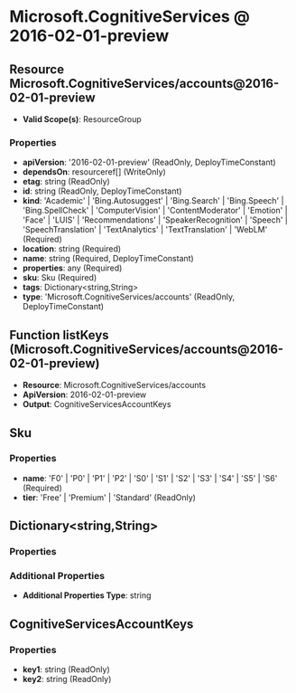 # Microsoft.CognitiveServices @ 2016-02-01-preview

## Resource Microsoft.CognitiveServices/accounts@2016-02-01-preview
* **Valid Scope(s)**: ResourceGroup
### Properties
* **apiVersion**: '2016-02-01-preview' (ReadOnly, DeployTimeConstant)
* **dependsOn**: resourceref[] (WriteOnly)
* **etag**: string (ReadOnly)
* **id**: string (ReadOnly, DeployTimeConstant)
* **kind**: 'Academic' | 'Bing.Autosuggest' | 'Bing.Search' | 'Bing.Speech' | 'Bing.SpellCheck' | 'ComputerVision' | 'ContentModerator' | 'Emotion' | 'Face' | 'LUIS' | 'Recommendations' | 'SpeakerRecognition' | 'Speech' | 'SpeechTranslation' | 'TextAnalytics' | 'TextTranslation' | 'WebLM' (Required)
* **location**: string (Required)
* **name**: string (Required, DeployTimeConstant)
* **properties**: any (Required)
* **sku**: Sku (Required)
* **tags**: Dictionary<string,String>
* **type**: 'Microsoft.CognitiveServices/accounts' (ReadOnly, DeployTimeConstant)

## Function listKeys (Microsoft.CognitiveServices/accounts@2016-02-01-preview)
* **Resource**: Microsoft.CognitiveServices/accounts
* **ApiVersion**: 2016-02-01-preview
* **Output**: CognitiveServicesAccountKeys

## Sku
### Properties
* **name**: 'F0' | 'P0' | 'P1' | 'P2' | 'S0' | 'S1' | 'S2' | 'S3' | 'S4' | 'S5' | 'S6' (Required)
* **tier**: 'Free' | 'Premium' | 'Standard' (ReadOnly)

## Dictionary<string,String>
### Properties
### Additional Properties
* **Additional Properties Type**: string

## CognitiveServicesAccountKeys
### Properties
* **key1**: string (ReadOnly)
* **key2**: string (ReadOnly)

